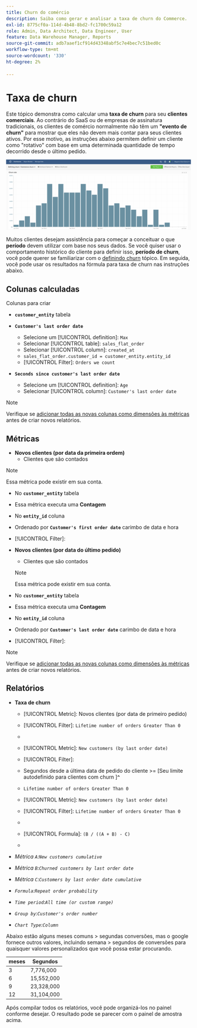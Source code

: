 ```yaml
---
title: Churn do comércio
description: Saiba como gerar e analisar a taxa de churn do Commerce.
exl-id: 8775cf0a-114d-4b48-8bd2-fc1700c59a12
role: Admin, Data Architect, Data Engineer, User
feature: Data Warehouse Manager, Reports
source-git-commit: adb7aaef1cf914d43348abf5c7e4bec7c51bed0c
workflow-type: tm+mt
source-wordcount: '330'
ht-degree: 2%

---
```


# Taxa de churn

Este tópico demonstra como calcular uma **taxa de churn** para seu **clientes comerciais**. Ao contrário do SaaS ou de empresas de assinatura tradicionais, os clientes de comércio normalmente não têm um **&quot;evento de churn&quot;** para mostrar que eles não devem mais contar para seus clientes ativos. Por esse motivo, as instruções abaixo permitem definir um cliente como &quot;rotativo&quot; com base em uma determinada quantidade de tempo decorrido desde o último pedido.

![](../../assets/Churn_rate_image.png)

Muitos clientes desejam assistência para começar a conceituar o que **período** devem utilizar com base nos seus dados. Se você quiser usar o comportamento histórico do cliente para definir isso, **período de churn**, você pode querer se familiarizar com o [definindo churn](../analysis/define-cust-churn.md) tópico. Em seguida, você pode usar os resultados na fórmula para taxa de churn nas instruções abaixo.

## Colunas calculadas

Colunas para criar

* **`customer_entity`** tabela
* **`Customer's last order date`**
   * Selecione um [!UICONTROL definition]: `Max`
   * Selecionar [!UICONTROL table]: `sales_flat_order`
   * Selecionar [!UICONTROL column]: `created_at`
   * `sales_flat_order.customer_id = customer_entity.entity_id`
   * [!UICONTROL Filter]: `Orders we count`

* **`Seconds since customer's last order date`**
   * Selecione um [!UICONTROL definition]: `Age`
   * Selecionar [!UICONTROL column]: `Customer's last order date`

>[!NOTE]
>
>Verifique se [adicionar todas as novas colunas como dimensões às métricas](../data-warehouse-mgr/manage-data-dimensions-metrics.md) antes de criar novos relatórios.

## Métricas

* **Novos clientes (por data da primeira ordem)**
   * Clientes que são contados

>[!NOTE]
>
>Essa métrica pode existir em sua conta.

* No **`customer_entity`** tabela
* Essa métrica executa uma **Contagem**
* No **`entity_id`** coluna
* Ordenado por **`Customer's first order date`** carimbo de data e hora
* [!UICONTROL Filter]:

* **Novos clientes (por data do último pedido)**
   * Clientes que são contados

  >[!NOTE]
  >
  >Essa métrica pode existir em sua conta.

* No **`customer_entity`** tabela
* Essa métrica executa uma **Contagem**
* No **`entity_id`** coluna
* Ordenado por **`Customer's last order date`** carimbo de data e hora
* [!UICONTROL Filter]:

>[!NOTE]
>
>Verifique se [adicionar todas as novas colunas como dimensões às métricas](../data-warehouse-mgr/manage-data-dimensions-metrics.md) antes de criar novos relatórios.

## Relatórios

* **Taxa de churn**
   * [!UICONTROL Metric]: Novos clientes (por data de primeiro pedido)
   * [!UICONTROL Filter]: `Lifetime number of orders Greater Than 0`
   * 
     [!UICONTROL Perspective]: `Cumulative`
   * [!UICONTROL Metric]: `New customers (by last order date)`
   * [!UICONTROL Filter]:
   * Segundos desde a última data de pedido do cliente >= [Seu limite autodefinido para clientes com churn ]**`^`**
   * `Lifetime number of orders Greater Than 0`

   * [!UICONTROL Metric]: `New customers (by last order date)`
   * [!UICONTROL Filter]: `Lifetime number of orders Greater Than 0`
   * 
     [!UICONTROL Perspective]: Cumulative
   * [!UICONTROL Formula]: `(B / ((A + B) - C)`
   * 
     [!UICONTROL Format]: Percentage

* *Métrica `A`:`New customers cumulative`*
* *Métrica `B`:`Churned customers by last order date`*
* *Métrica `C`:`Customers by last order date cumulative`*
* *`Formula`:`Repeat order probability`*
* *`Time period`:`All time (or custom range)`*
* *`Group by`:`Customer's order number`*
* *`Chart Type`:`Column`*

Abaixo estão alguns meses comuns > segundas conversões, mas o google fornece outros valores, incluindo semana > segundos de conversões para quaisquer valores personalizados que você possa estar procurando.

| **meses** | **Segundos** |
|---|---|
| 3 | 7,776,000 |
| 6 | 15,552,000 |
| 9 | 23,328,000 |
| 12 | 31,104,000 |

Após compilar todos os relatórios, você pode organizá-los no painel conforme desejar. O resultado pode se parecer com o painel de amostra acima.
